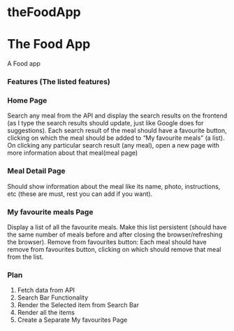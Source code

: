 # theFoodApp

# The Food App
A Food app



### Features (The listed features)
### Home Page
Search any meal from the API and display the search results on the frontend (as I type the search results should update, just like Google does for suggestions).
Each search result of the meal should have a favourite button, clicking on which the meal should be added to “My favourite meals” (a list).
On clicking any particular search result (any meal), open a new page with more information about that meal(meal page)

### Meal Detail Page
Should show information about the meal like its name, photo, instructions, etc (these are must, rest you can add if you want).

### My favourite meals Page
Display a list of all the favourite meals.
Make this list persistent (should have the same number of meals before and after closing the browser/refreshing the browser).
Remove from favourites button: Each meal should have remove from favourites button, clicking on which should remove that meal from the list.




### Plan
1. Fetch data from API
2. Search Bar Functionality
3. Render the Selected item from Search Bar
4. Render all the items
5. Create a Separate My favourites Page  

